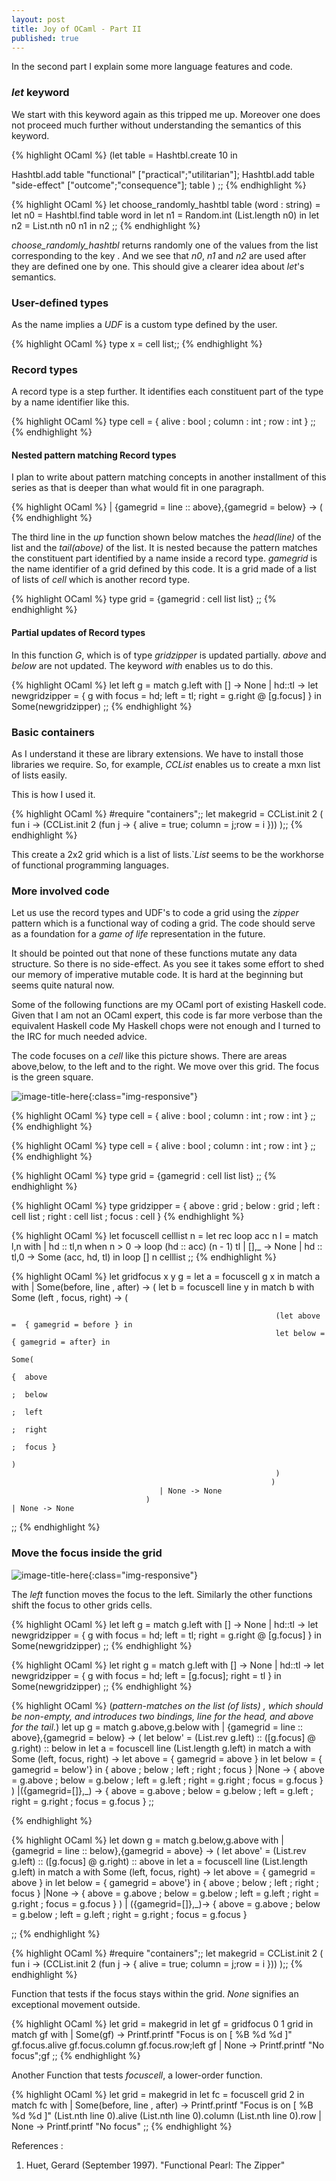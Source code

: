 ```yaml
---
layout: post
title: Joy of OCaml - Part II
published: true
---
```

In the second part I explain some more language features and code. 

### _let_ keyword
We start with this keyword again as this tripped me up. Moreover one does not
proceed much further without understanding the semantics of this keyword.

{% highlight OCaml %}
(let table = Hashtbl.create 10 in
  
  Hashtbl.add table "functional" ["practical";"utilitarian"];
  Hashtbl.add table "side-effect" ["outcome";"consequence"];
 table ) 
;;
{% endhighlight %}

{% highlight OCaml %}
let choose_randomly_hashtbl table (word : string) =
  let n0 = Hashtbl.find  table word in
  let n1 = Random.int (List.length n0) in
  let n2 = List.nth n0 n1 in
  n2
;;
{% endhighlight %}

*choose_randomly_hashtbl* returns randomly one of the values from the list corresponding to the key . And we see that _n0_, _n1_ and _n2_ are used after they are defined one by one. This should give a clearer idea about _let_'s semantics.

### User-defined types

As the name implies a _UDF_ is a custom type defined by the user.

{% highlight OCaml %}
type x = cell list;;
{% endhighlight %}

### Record types

A record type is a step further. It identifies each constituent part of the type by a name identifier like this.


{% highlight OCaml %}
type cell = { alive : bool ; column : int ; row : int }
;;
{% endhighlight %}

#### Nested pattern matching Record types

I plan to write about pattern matching concepts in another installment of this series as that is deeper than what would fit in one paragraph.

{% highlight OCaml %}
   |  {gamegrid = line :: above},{gamegrid = below} -> (
{% endhighlight %}

The third line in the _up_ function shown below matches the _head(line)_ of the list and the _tail(above)_ of the list.
It is nested because the pattern matches the constituent part identified by a name inside a record type. _gamegrid_ is the name identifier of a grid defined by this code. It is a grid made of a list of lists of _cell_ which is another record type.

{% highlight OCaml %}
type grid = {gamegrid : cell list list}
;;
{% endhighlight %}

#### Partial updates of Record types

In this function _G_, which is of type _gridzipper_ is updated partially. _above_ and _below_ 
are not updated. The keyword _with_ enables us to do this.

{% highlight OCaml %}
let left g =
match g.left with
 [] -> None 
| hd::tl ->  let newgridzipper = { g  with focus = hd; left = tl; right = g.right @ [g.focus] } in
             Some(newgridzipper)
;;
{% endhighlight %}

### Basic containers

As I understand it these are library extensions. We have to install those libraries we require. So, for example, _CCList_ enables us to create a mxn list of lists easily. 

This is how I used it.

{% highlight OCaml %}
#require "containers";;
 let makegrid = CCList.init 2 ( fun i -> (CCList.init 2 (fun j -> { alive = true; column = j;row = i })) );;
{% endhighlight %}

This create a 2x2 grid which is a list of lists.`_List_ seems to be the workhorse of functional programming languages.

### More involved code

Let us use the record types and UDF's to code a grid using the _zipper_ pattern which is a functional way of coding a grid. The code should serve as a foundation for a _game of life_ representation in the future.

It should be  pointed out that none of these functions mutate any data structure. So there is no side-effect. As you see it takes some effort to shed our memory of imperative mutable code. It is hard at the beginning but seems quite natural now.

Some of the following functions are my OCaml port of existing Haskell code. Given that I am not an OCaml expert, this code is far more verbose than the equivalent Haskell code My Haskell chops were not enough and I turned to the IRC for much needed advice. 

The code focuses on a _cell_ like this picture shows. There are areas above,below, to the left and to the right. We move over this grid.
The focus is the green square.



![image-title-here](../images/myhanddrawn.tex.preview.pdf.png){:class="img-responsive"}


{% highlight OCaml %}
type cell = { alive : bool ; column : int ; row : int }
;;
{% endhighlight %}

{% highlight OCaml %}
type cell = { alive : bool ; column : int ; row : int }
;;
{% endhighlight %}

{% highlight OCaml %}
type grid = {gamegrid : cell list list}
;;
{% endhighlight %}

{% highlight OCaml %}
type gridzipper  =
             { above : grid
             ; below : grid
             ; left  : cell list
             ; right : cell list
             ; focus : cell }
{% endhighlight %}

{% highlight OCaml %}
let focuscell celllist n =
 let rec loop acc n l =
  match l,n with
    | hd :: tl,n when n > 0 -> loop (hd :: acc) (n - 1) tl
    | [],_  -> None
    | hd :: tl,0 -> Some (acc, hd, tl)
 in loop  [] n celllist
;;
{% endhighlight %}

{% highlight OCaml %}
let gridfocus x y g =
 let a = focuscell g x in
  match a with
    | Some(before, line , after) -> (
                                  let b = focuscell line y in
                                   match b with
                                   Some (left  , focus, right) -> 
                                                              ( 
                                                               
                                                               (let above =  { gamegrid = before } in
                                                               let below = { gamegrid = after} in
                                                                            Some(
                                                                            {  above
                                                                            ;  below
                                                                            ;  left
                                                                            ;  right
                                                                            ;  focus }
                                                                             )
                                                               )
                                                              )
                                     | None -> None
                                  )
    | None -> None
;;
{% endhighlight %}
### Move the focus inside the grid


![image-title-here](../images/myhanddrawn-move.tex.preview.png){:class="img-responsive"}

The _left_ function moves the focus to the left. Similarly the other functions shift the focus
to other grids cells.


{% highlight OCaml %}
let left g =
match g.left with
 [] -> None 
| hd::tl ->  let newgridzipper = { g  with focus = hd; left = tl; right = g.right @ [g.focus] } in
             Some(newgridzipper)
;;
{% endhighlight %}

{% highlight OCaml %}
let right g =
match g.left with
 [] -> None 
| hd::tl ->  let newgridzipper = { g  with focus = hd; left = [g.focus]; right =  tl } in
             Some(newgridzipper)
;;
{% endhighlight %}

{% highlight OCaml %}
(*pattern-matches on the list (of lists) , which should be non-empty, and introduces two bindings,
 line for the head, and above for the tail.*)
let up g =
 match g.above,g.below with
   |  {gamegrid = line :: above},{gamegrid = below} -> (
                          let below' =  (List.rev g.left) :: ([g.focus] @ g.right) :: below in
                          let a = focuscell line (List.length g.left) in
                          match a with
                           Some (left, focus, right) ->
                                                               let above =  { gamegrid = above } in
                                                               let below = { gamegrid = below'} in
                            { above
                            ; below
                            ; left
                            ; right
                            ; focus }
                          |None -> 
                            { above = g.above
                            ; below = g.below
                            ; left = g.left
                            ; right = g.right
                            ; focus = g.focus }
                         )
   |({gamegrid=[]},_) ->  { above = g.above
                            ; below = g.below
                            ; left = g.left
                            ; right = g.right
                            ; focus = g.focus }
;;

{% endhighlight %}

{% highlight OCaml %}
let down g = 
   match g.below,g.above with
   |  {gamegrid = line :: below},{gamegrid = above} -> (
                          let above' =  (List.rev g.left) :: ([g.focus] @ g.right) :: above in
                          let a = focuscell line (List.length g.left) in
                          match a with
                           Some (left, focus, right) ->
                                                               let above =  { gamegrid = above } in
                                                               let below = { gamegrid = above'} in
                            { above
                            ; below
                            ; left
                            ; right
                            ; focus }
                          |None -> 
                            { above = g.above
                            ; below = g.below
                            ; left = g.left
                            ; right = g.right
                            ; focus = g.focus }
                         )
   | ({gamegrid=[]},_)->    { above = g.above
                            ; below = g.below
                            ; left = g.left
                            ; right = g.right
                            ; focus = g.focus }

;;
{% endhighlight %}

{% highlight OCaml %}
#require "containers";;
 let makegrid = CCList.init 2 ( fun i -> (CCList.init 2 (fun j -> { alive = true; column = j;row = i })) );;
{% endhighlight %}

Function that tests if the focus stays within the grid. _None_ signifies an exceptional movement outside. 

{% highlight OCaml %}
let grid = makegrid in
  let gf = gridfocus 0 1 grid in
   match gf with
   | Some(gf) ->
                Printf.printf "Focus is on [ %B %d %d ]" gf.focus.alive gf.focus.column gf.focus.row;left gf
   | None -> Printf.printf "No focus";gf
;;
{% endhighlight %}

Another Function that tests _focuscell_, a lower-order function.

{% highlight OCaml %}
let grid = makegrid in
  let fc = focuscell grid 2 in
   match fc with
    | Some(before, line , after) -> Printf.printf "Focus is on [ %B %d %d ]" (List.nth line 0).alive (List.nth line 0).column (List.nth line 0).row
    | None -> Printf.printf "No focus"
;;
{% endhighlight %}

References :

1. Huet, Gerard (September 1997). "Functional Pearl: The Zipper"
